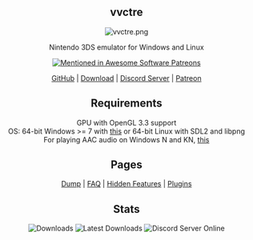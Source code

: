 <div align="center">

## vvctre

![vvctre.png](https://i.imgur.com/2VtlMGp.png)

Nintendo 3DS emulator for Windows and Linux

[![Mentioned in Awesome Software Patreons](https://awesome.re/mentioned-badge.svg)](https://github.com/uraimo/awesome-software-patreons)

[GitHub](https://github.com/vvanelslande/vvctre) |
[Download](https://github.com/vvanelslande/vvctre/releases) |
[Discord Server](https://discord.gg/hVxCyb5) |
[Patreon](https://www.patreon.com/vvctre)  

## Requirements 
GPU with OpenGL 3.3 support  
OS: 64-bit Windows >= 7 with [this](https://aka.ms/vs/16/release/vc_redist.x64.exe) or 64-bit Linux with SDL2 and libpng  
For playing AAC audio on Windows N and KN, [this](https://support.microsoft.com/en-us/help/3145500/media-feature-pack-list-for-windows-n-editions)

## Pages

[Dump](https://vvanelslande.github.io/vvctre/Dump) |
[FAQ](https://vvanelslande.github.io/vvctre/FAQ) |
[Hidden Features](https://vvanelslande.github.io/vvctre/Hidden-Features) |
[Plugins](https://vvanelslande.github.io/vvctre/Plugins)

## Stats

![Downloads](https://img.shields.io/github/downloads/vvanelslande/vvctre/total?label=Downloads&color=brightgreen&labelColor=brightgreen)
![Latest Downloads](https://img.shields.io/github/downloads/vvanelslande/vvctre/latest/total?label=Latest%20Downloads&color=brightgreen&labelColor=brightgreen)
![Discord Server Online](https://img.shields.io/discord/692523028046676048?label=Discord%20Server&color=brightgreen&labelColor=brightgreen)

</div>